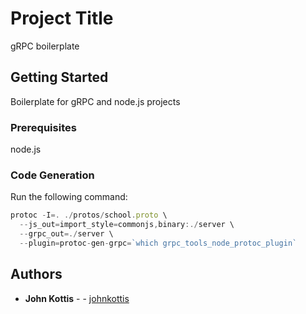 # Project Title

gRPC boilerplate

## Getting Started

Boilerplate for gRPC and node.js projects

### Prerequisites

node.js

### Code Generation
Run the following command:

```javascript
protoc -I=. ./protos/school.proto \
  --js_out=import_style=commonjs,binary:./server \
  --grpc_out=./server \
  --plugin=protoc-gen-grpc=`which grpc_tools_node_protoc_plugin`
```


## Authors

* **John Kottis** - - [johnkottis](https://github.com/johnkottis)


